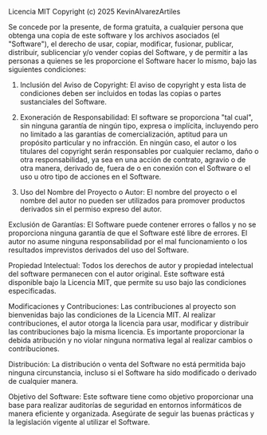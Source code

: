 Licencia MIT
Copyright (c) 2025 KevinAlvarezArtiles

Se concede por la presente, de forma gratuita, a cualquier persona que obtenga una copia de este software y los archivos asociados (el "Software"), el derecho de usar, copiar, modificar, fusionar, publicar, distribuir, sublicenciar y/o vender copias del Software, y de permitir a las personas a quienes se les proporcione el Software hacer lo mismo, bajo las siguientes condiciones:

1. Inclusión del Aviso de Copyright:
El aviso de copyright y esta lista de condiciones deben ser incluidos en todas las copias o partes sustanciales del Software.

2. Exoneración de Responsabilidad:
El software se proporciona "tal cual", sin ninguna garantía de ningún tipo, expresa o implícita, incluyendo pero no limitado a las garantías de comercialización, aptitud para un propósito particular y no infracción. En ningún caso, el autor o los titulares del copyright serán responsables por cualquier reclamo, daño o otra responsabilidad, ya sea en una acción de contrato, agravio o de otra manera, derivado de, fuera de o en conexión con el Software o el uso u otro tipo de acciones en el Software.

3. Uso del Nombre del Proyecto o Autor:
El nombre del proyecto o el nombre del autor no pueden ser utilizados para promover productos derivados sin el permiso expreso del autor.

Exclusión de Garantías:
El Software puede contener errores o fallos y no se proporciona ninguna garantía de que el Software esté libre de errores. El autor no asume ninguna responsabilidad por el mal funcionamiento o los resultados imprevistos derivados del uso del Software.

Propiedad Intelectual:
Todos los derechos de autor y propiedad intelectual del software permanecen con el autor original. Este software está disponible bajo la Licencia MIT, que permite su uso bajo las condiciones especificadas.

Modificaciones y Contribuciones:
Las contribuciones al proyecto son bienvenidas bajo las condiciones de la Licencia MIT. Al realizar contribuciones, el autor otorga la licencia para usar, modificar y distribuir las contribuciones bajo la misma licencia. Es importante proporcionar la debida atribución y no violar ninguna normativa legal al realizar cambios o contribuciones.

Distribución:
La distribución o venta del Software no está permitida bajo ninguna circunstancia, incluso si el Software ha sido modificado o derivado de cualquier manera.

Objetivo del Software:
Este software tiene como objetivo proporcionar una base para realizar auditorías de seguridad en entornos informáticos de manera eficiente y organizada. Asegúrate de seguir las buenas prácticas y la legislación vigente al utilizar el Software.
